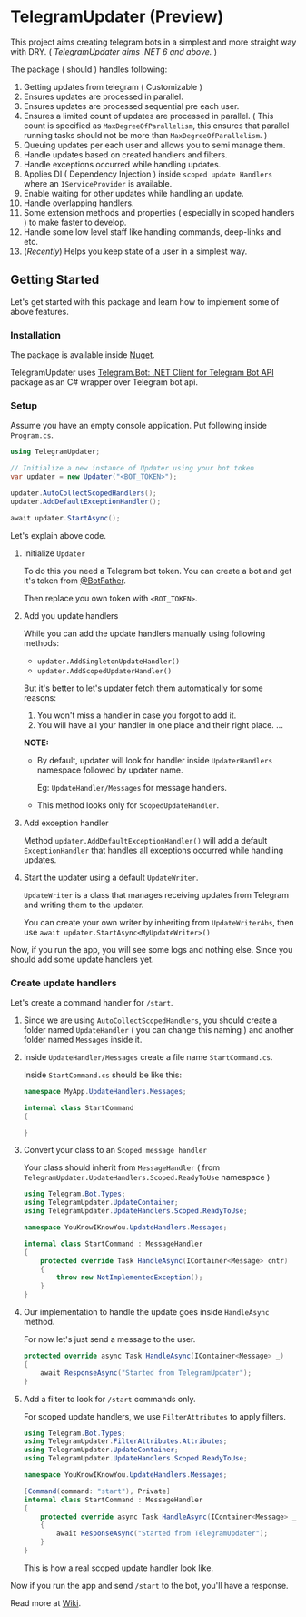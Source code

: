 # TelegramUpdater (Preview)

This project aims creating telegram bots in a simplest and more straight way
with DRY.
( _TelegramUpdater aims .NET 6 and above._ )

The package ( should ) handles following:

1. Getting updates from telegram ( Customizable )
2. Ensures updates are processed in parallel.
3. Ensures updates are processed sequential pre each user.
4. Ensures a limited count of updates are processed in parallel. ( This count
is specified as `MaxDegreeOfParallelism`, this ensures that parallel running
tasks should not be more than `MaxDegreeOfParallelism`. )
5. Queuing updates per each user and allows you to semi manage them.
6. Handle updates based on created handlers and filters.
7. Handle exceptions occurred while handling updates.
8. Applies DI ( Dependency Injection ) inside `scoped update Handlers` where an
`IServiceProvider` is available.
9. Enable waiting for other updates while handling an update.
10. Handle overlapping handlers.
11. Some extension methods and properties ( especially in scoped handlers ) to
make faster to develop.
12. Handle some low level staff like handling commands, deep-links and etc.
13. (_Recently_) Helps you keep state of a user in a simplest way.

## Getting Started

Let's get started with this package and learn how to implement some of above
features.

### Installation

The package is available inside
[Nuget](https://www.nuget.org/packages/TelegramUpdater/).

TelegramUpdater uses
[Telegram.Bot: .NET Client for Telegram Bot API](https://github.com/TelegramBots/Telegram.Bot)
package as an C# wrapper over Telegram bot api.

### Setup

Assume you have an empty console application. Put following inside `Program.cs`.

```csharp
using TelegramUpdater;

// Initialize a new instance of Updater using your bot token
var updater = new Updater("<BOT_TOKEN>");

updater.AutoCollectScopedHandlers();
updater.AddDefaultExceptionHandler();

await updater.StartAsync();
```

Let's explain above code.

1. Initialize `Updater`

    To do this you need a Telegram bot token. You can create a bot and get it's
    token from [@BotFather](https://t.me/BotFather).

    Then replace you own token with `<BOT_TOKEN>`.

2. Add you update handlers

    While you can add the update handlers manually using following methods:
    - `updater.AddSingletonUpdateHandler()`
    - `updater.AddScopedUpdaterHandler()`

    But it's better to let's updater fetch them automatically for some reasons:

    1. You won't miss a handler in case you forgot to add it.
    2. You will have all your handler in one place and their right place.
    ...

    **NOTE:**
    - By default, updater will look for handler inside `UpdaterHandlers` namespace
      followed by updater name.

      Eg: `UpdateHandler/Messages` for message handlers.

    - This method looks only for `ScopedUpdateHandler`.

3. Add exception handler

    Method `updater.AddDefaultExceptionHandler()` will add a default `ExceptionHandler`
    that handles all exceptions occurred while handling updates.

4. Start the updater using a default `UpdateWriter`.

    `UpdateWriter` is a class that manages receiving updates from Telegram and
    writing them to the updater.

    You can create your own writer by inheriting from `UpdateWriterAbs`, then
    use `await updater.StartAsync<MyUpdateWriter>()`

Now, if you run the app, you will see some logs and nothing else. Since you should
add some update handlers yet.

### Create update handlers

Let's create a command handler for `/start`.

1. Since we are using `AutoCollectScopedHandlers`, you should create a folder named
`UpdateHandler` ( you can change this naming ) and another folder named `Messages`
inside it.

2. Inside `UpdateHandler/Messages` create a file name `StartCommand.cs`.

    Inside `StartCommand.cs` should be like this:

    ```csharp
    namespace MyApp.UpdateHandlers.Messages;

    internal class StartCommand
    {

    }
    ```

3. Convert your class to an `Scoped message handler`

    Your class should inherit from `MessageHandler`
    ( from `TelegramUpdater.UpdateHandlers.Scoped.ReadyToUse` namespace )

    ```csharp
    using Telegram.Bot.Types;
    using TelegramUpdater.UpdateContainer;
    using TelegramUpdater.UpdateHandlers.Scoped.ReadyToUse;

    namespace YouKnowIKnowYou.UpdateHandlers.Messages;

    internal class StartCommand : MessageHandler
    {
        protected override Task HandleAsync(IContainer<Message> cntr)
        {
            throw new NotImplementedException();
        }
    }
    ```

4. Our implementation to handle the update goes inside `HandleAsync` method.

    For now let's just send a message to the user.

    ```csharp
    protected override async Task HandleAsync(IContainer<Message> _)
    {
        await ResponseAsync("Started from TelegramUpdater");
    }
    ```

5. Add a filter to look for `/start` commands only.

    For scoped update handlers, we use `FilterAttributes` to apply filters.

    ```csharp
    using Telegram.Bot.Types;
    using TelegramUpdater.FilterAttributes.Attributes;
    using TelegramUpdater.UpdateContainer;
    using TelegramUpdater.UpdateHandlers.Scoped.ReadyToUse;

    namespace YouKnowIKnowYou.UpdateHandlers.Messages;

    [Command(command: "start"), Private]
    internal class StartCommand : MessageHandler
    {
        protected override async Task HandleAsync(IContainer<Message> _)
        {
            await ResponseAsync("Started from TelegramUpdater");
        }
    }
    ```

    This is how a real scoped update handler look like.

Now if you run the app and send `/start` to the bot, you'll have a response.

Read more at [Wiki](https://github.com/TelegramUpdater/TelegramUpdater/wiki/1.-Home).
